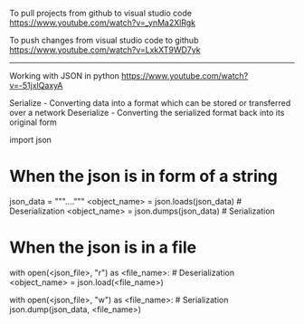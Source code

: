 To pull projects from github to visual studio code
https://www.youtube.com/watch?v=_ynMa2XlRgk

To push changes from visual studio code to github
https://www.youtube.com/watch?v=LxkXT9WD7yk

---------------------------------------------
Working with JSON in python
https://www.youtube.com/watch?v=-51jxlQaxyA

Serialize - Converting data into a format which can be stored or transferred over a network
Deserialize - Converting the serialized format back into its original form

import json

# When the json is in form of a string
json_data = """...."""
<object_name> = json.loads(json_data) # Deserialization
<object_name> = json.dumps(json_data) # Serialization

# When the json is in a file
with open(<json_file>, "r") as <file_name>: # Deserialization
  <object_name> = json.load(<file_name>)

with open(<json_file>, "w") as <file_name>: # Serialization
  json.dump(json_data, <file_name>)
